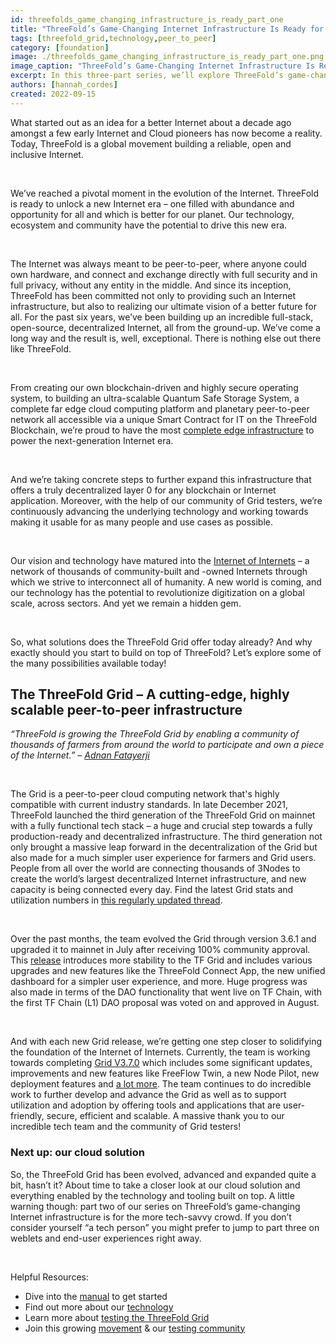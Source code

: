 ```yaml
---
id: threefolds_game_changing_infrastructure_is_ready_part_one
title: "ThreeFold’s Game-Changing Internet Infrastructure Is Ready for Adoption – Part One: Intro"
tags: [threefold_grid,technology,peer_to_peer]
category: [foundation]
image: ./threefolds_game_changing_infrastructure_is_ready_part_one.png
image_caption: "ThreeFold’s Game-Changing Internet Infrastructure Is Ready for Adoption – Part One: Intro"
excerpt: In this three-part series, we’ll explore ThreeFold’s game-changing Internet infrastructure as well as the solutions and experiences available today. The first part will give a comprehensive overview of the ThreeFold Grid, its evolution and capabilities.
authors: [hannah_cordes]
created: 2022-09-15
---
```


What started out as an idea for a better Internet about a decade ago amongst a few early Internet and Cloud pioneers has now become a reality. Today, ThreeFold is a global movement building a reliable, open and inclusive Internet.

<br/>

We’ve reached a pivotal moment in the evolution of the Internet. ThreeFold is ready to unlock a new Internet era – one filled with abundance and opportunity for all and which is better for our planet. Our technology, ecosystem and community have the potential to drive this new era.

<br/>

The Internet was always meant to be peer-to-peer, where anyone could own hardware, and connect and exchange directly with full security and in full privacy, without any entity in the middle. And since its inception, ThreeFold has been committed not only to providing such an  Internet infrastructure, but also to realizing our ultimate vision of a better future for all. For the past six years, we’ve been building up an incredible full-stack, open-source, decentralized Internet, all from the ground-up. We’ve come a long way and the result is, well, exceptional. There is nothing else out there like ThreeFold.

<br/>

From creating our own blockchain-driven and highly secure operating system, to building an ultra-scalable Quantum Safe Storage System, a complete far edge cloud computing platform and planetary peer-to-peer network all accessible via a unique Smart Contract for IT on the ThreeFold Blockchain, we’re proud to have the most [complete edge infrastructure](https://www.threefold.io/blog/internet-at-the-edge/) to power the next-generation Internet era.

<br/>

And we’re taking concrete steps to further expand this infrastructure that offers a truly decentralized layer 0 for any blockchain or Internet application. Moreover, with the help of our community of Grid testers, we’re continuously advancing the underlying technology and working towards making it usable for as many people and use cases as possible.

<br/>

Our vision and technology have matured into the [Internet of Internets](https://threefold.io/blog/post/internet_of_internets/) – a network of thousands of community-built and -owned Internets through which we strive to interconnect all of humanity. A new world is coming, and our technology has the potential to revolutionize digitization on a global scale, across sectors. And yet we remain a hidden gem.

<br/>

So, what solutions does the ThreeFold Grid offer today already? And why exactly should you start to build on top of ThreeFold? Let’s explore some of the many possibilities available today!

## The ThreeFold Grid – A cutting-edge, highly scalable peer-to-peer infrastructure

*“ThreeFold is growing the ThreeFold Grid by enabling a community of thousands of farmers from around the world to participate and own a piece of the Internet.” – [Adnan Fatayerji](https://threefold.io/news/post/threefold_cybernews/)*

<br/>

The Grid is a peer-to-peer cloud computing network that's highly compatible with current industry standards. In late December 2021, ThreeFold launched the third generation of the ThreeFold Grid on mainnet with a fully functional tech stack – a huge and crucial step towards a fully production-ready and decentralized infrastructure. The third generation not only brought a massive leap forward in the decentralization of the Grid but also made for a much simpler user experience for farmers and Grid users. People from all over the world are connecting thousands of 3Nodes to create the world’s largest decentralized Internet infrastructure, and new capacity is being connected every day. Find the latest Grid stats and utilization numbers in [this regularly updated thread](https://forum.threefold.io/t/grid-stats-new-nodes-overview/3291?u=hannahcordes).

<br/>

Over the past months, the team evolved the Grid through version 3.6.1 and upgraded it to mainnet in July after receiving 100% community approval. This [release](https://forum.threefold.io/t/tfgrid-product-updates-july-2022-tfgrid-v3-6-1-highlights-and-more/3206/2?u=hannahcordes) introduces more stability to the TF Grid and includes various upgrades and new features like the ThreeFold Connect App, the new unified dashboard for a simpler user experience, and more. Huge progress was also made in terms of the DAO functionality that went live on TF Chain, with the first TF Chain (L1) DAO proposal was voted on and approved in August.

<br/>

And with each new Grid release, we’re getting one step closer to solidifying the foundation of the Internet of Internets. Currently, the team is working towards completing [Grid V3.7.0](https://forum.threefold.io/t/threefold-product-updates-august-2022/3272?u=hannahcordes) which includes some significant updates, improvements and new features like FreeFlow Twin, a new Node Pilot, new deployment features and [a lot more](https://forum.threefold.io/t/threefold-product-updates-august-2022/3272?u=hannahcordes). The team continues to do incredible work to further develop and advance the Grid as well as to support utilization and adoption by offering tools and applications that are user-friendly, secure, efficient and scalable. A massive thank you to our incredible tech team and the community of Grid testers!

### Next up: our cloud solution

So, the ThreeFold Grid has been evolved, advanced and expanded quite a bit, hasn’t it? About time to take a closer look at our cloud solution and everything enabled by the technology and tooling built on top. A little warning though: part two of our series on ThreeFold’s game-changing Internet infrastructure is for the more tech-savvy crowd. If you don’t consider yourself “a tech person” you might prefer to jump to part three on weblets and end-user experiences right away.

<br/>

Helpful Resources:
* Dive into the [manual](https://library.threefold.me/info/manual/#/) to get started
* Find out more about our [technology](https://library.threefold.me/info/threefold#/technology/technology)
* Learn more about [testing the ThreeFold Grid](https://library.threefold.me/info/manual/#/manual__grid3_testing?id=testing-the-threefold_grid3)
* Join this growing [movement](https://t.me/threefold) & our [testing community](https://t.me/threefoldtesting)
